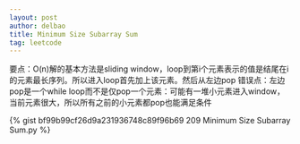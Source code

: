 ```yaml
---
layout: post
author: delbao
title: Minimum Size Subarray Sum
tag: leetcode
---
```


要点：O(n)解的基本方法是sliding window，loop到第i个元素表示的值是结尾在i的元素最长序列。所以进入loop首先加上该元素。然后从左边pop
错误点：左边pop是一个while loop而不是仅pop一个元素：可能有一堆小元素进入window，当前元素很大，所以所有之前的小元素都pop也能满足条件

{% gist bf99b99cf26d9a231936748c89f96b69 209 Minimum Size Subarray Sum.py %}
